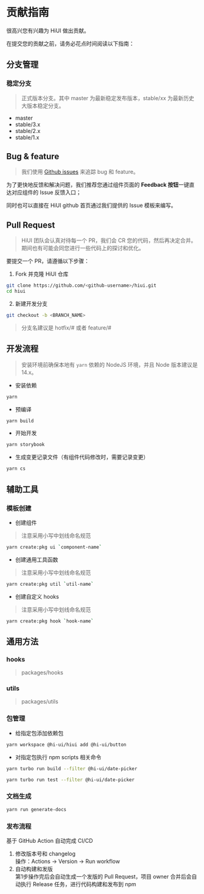 # 贡献指南

很高兴您有兴趣为 HiUI 做出贡献。

在提交您的贡献之前，请务必花点时间阅读以下指南：

## 分支管理

### 稳定分支

> 正式版本分支。其中 master 为最新稳定发布版本，stable/xx 为最新历史大版本稳定分支。

- master
- stable/3.x
- stable/2.x
- stable/1.x

## Bug & feature

> 我们使用 [Github issues](https://github.com/XiaoMi/hiui/issues) 来追踪 bug 和 feature。

为了更快地反馈和解决问题，我们推荐您通过组件页面的 **Feedback 按钮**一键直达对应组件的 Issue 反馈入口；

同时也可以直接在 HiUI github 首页通过我们提供的 Issue 模板来编写。

## Pull Request

> HiUI 团队会认真对待每一个 PR，我们会 CR 您的代码，然后再决定合并。期间也有可能会同您进行一些代码上的探讨和优化。

要提交一个 PR，请遵循以下步骤：

1. Fork 并克隆 HiUI 仓库

```bash
git clone https://github.com/<github-username>/hiui.git
cd hiui
```

2. 新建开发分支

```bash
git checkout -b <BRANCH_NAME>
```

> 分支名建议是 hotfix/#<IssueId> 或者 feature/#<IssueId>

## 开发流程

> 安装环境前确保本地有 `yarn` 依赖的 NodeJS 环境，并且 Node 版本建议是 14.x。

- 安装依赖

```sh
yarn
```

- 预编译

```sh
yarn build
```

- 开始开发

```sh
yarn storybook
```

- 生成变更记录文件（有组件代码修改时，需要记录变更）

```sh
yarn cs
```

## 辅助工具

### 模板创建

- 创建组件

> 注意采用小写中划线命名规范

```sh
yarn create:pkg ui `component-name`
```

- 创建通用工具函数

> 注意采用小写中划线命名规范

```sh
yarn create:pkg util `util-name`
```

- 创建自定义 hooks

> 注意采用小写中划线命名规范

```sh
yarn create:pkg hook `hook-name`
```

## 通用方法

### hooks

> packages/hooks

### utils

> packages/utils

### 包管理

- 给指定包添加依赖包

```sh
yarn workspace @hi-ui/hiui add @hi-ui/button
```

- 对指定包执行 npm scripts 相关命令

```sh
yarn turbo run build --filter @hi-ui/date-picker

yarn turbo run test --filter @hi-ui/date-picker
```

### 文档生成

```sh
yarn run generate-docs
```

### 发布流程
基于 GitHub Action 自动完成 CI/CD <br>
1. 修改版本号和 changelog   
   操作：Actions -> Version -> Run workflow
2. 自动构建和发版  
   第1步操作完后会自动生成一个发版的 Pull Request，项目 owner 合并后会自动执行 Release 任务，进行代码构建和发布到 npm

